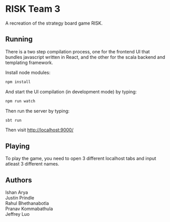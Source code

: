 # RISK Team 3

A recreation of the strategy board game RISK.

## Running

There is a two step compilation process, one for the frontend UI that
bundles javascript written in React, and the other for the scala
backend and templating framework.

Install node modules:
```bash
npm install
```

And start the UI compilation (in development mode) by typing:
```bash
npm run watch
```

Then run the server by typing:

```bash
sbt run
```

Then visit [http://localhost:9000/](http://localhost:9000/)

## Playing

To play the game, you need to open 3 different localhost tabs and input atleast
3 different names.

## Authors
Ishan Arya\
Justin Prindle\
Rahul Bhethanabotla\
Pranav Kommabathula\
Jeffrey Luo

